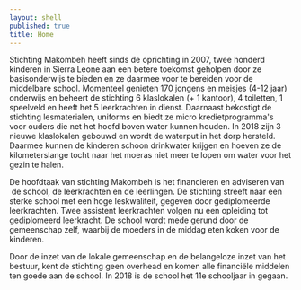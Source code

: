 ```yaml
---
layout: shell
published: true
title: Home
---
```


Stichting Makombeh heeft sinds de oprichting in 2007, twee honderd kinderen in Sierra Leone aan een betere toekomst geholpen door ze basisonderwijs te bieden en ze daarmee voor te bereiden voor de middelbare school. Momenteel genieten 170 jongens en meisjes (4-12 jaar) onderwijs en beheert de stichting 6 klaslokalen (+ 1 kantoor), 4 toiletten, 1 speelveld en heeft het 5 leerkrachten in dienst. Daarnaast bekostigt de stichting lesmaterialen, uniforms en biedt ze micro kredietprogramma's voor ouders die net het hoofd boven water kunnen houden. In 2018 zijn 3 nieuwe klaslokalen gebouwd en wordt de waterput in het dorp hersteld. Daarmee kunnen de kinderen schoon drinkwater krijgen en hoeven ze de kilometerslange tocht naar het moeras niet meer te lopen om water voor het gezin te halen.

De hoofdtaak van stichting Makombeh is het financieren en adviseren van  de school, de leerkrachten en de leerlingen. De stichting streeft naar een sterke school met een hoge leskwaliteit, gegeven door gediplomeerde leerkrachten. Twee assistent leerkrachten volgen nu een opleiding tot gediplomeerd leerkracht. De school wordt mede gerund door de gemeenschap zelf, waarbij de moeders in de middag eten koken voor de kinderen.

Door de inzet van de lokale gemeenschap en de belangeloze inzet van het bestuur, kent de stichting geen overhead en komen alle financiële middelen ten goede aan de school. In 2018 is de school het 11e schooljaar in gegaan.